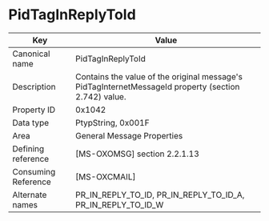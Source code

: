 # PidTagInReplyToId

| Key | Value |
|---|---|
| Canonical name | PidTagInReplyToId |
| Description | Contains the value of the original message's PidTagInternetMessageId property (section 2.742) value. |
| Property ID | 0x1042 |
| Data type | PtypString, 0x001F |
| Area | General Message Properties |
| Defining reference | [MS-OXOMSG] section 2.2.1.13 |
| Consuming Reference | [MS-OXCMAIL] |
| Alternate names | PR_IN_REPLY_TO_ID, PR_IN_REPLY_TO_ID_A, PR_IN_REPLY_TO_ID_W |
